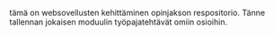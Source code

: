 tämä on websovellusten kehittäminen opinjakson respositorio. Tänne tallennan jokaisen moduulin työpajatehtävät omiin osioihin.